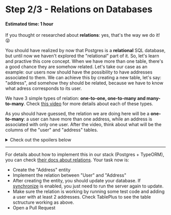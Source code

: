 # Step 2/3 - Relations on Databases
#### Estimated time: 1 hour

If you thought or researched about **relations**: yes, that's the way we do it! 😝

You should have realized by now that Postgres is a **relational** SQL database, but until now we haven't explored the "relational" part of it. So, let's learn and practive this core concept. When we have more than one table, there's a good chance they are somehow related. Let's take our case as an example: our users now should have the possibility to have addresses associated to them. We can achieve this by creating a new table, let's say: "address", and somehow they should be related, because we have to know what adress corresponds to its user.

We have 3 simple types of relation: **one-to-one, one-to-many and many-to-many**. Check [this video](https://www.taqcursos.com.br/course/5?videoId=38) for more details about each of these types.

As you should have guessed, the relation we are doing here will be a **one-to-many**: a user can have more than one address, while an address is associated with only one user. After the video, think about what will be the columns of the "user" and "address" tables.

<details>
  <summary>Check out the spoilers below</summary>

  ```txt
  +-------------+--------------+
  |            user            |
  +-------------+--------------+
  | id          | PRIMARY KEY  |
  | name        |              | 
  | email       |              |
  | cpf         |              |
  | birthDate   |              |
  +-------------+--------------+

  +--------------+--------------+
  |          address            |
  +--------------+--------------+
  | id           | PRIMARY KEY  |
  | cep          |              | 
  | street       |              |
  | streetNumber |              |
  | complement   |              |
  | neighborhood |              |
  | city         |              |
  | state        |              |
  | userId       | FOREIGN KEY  |  ----> this is how we know which user this address belongs to.
  +--------------+--------------+

  The address table has a "foreign key", which is the "primary key" from the "user" table. If you have doubts about this, there should be a lot of good material on the internet about the subject.
  ```
</details>


----

For details about how to implement this in our stack (Postgres + TypeORM), you can check [their docs about relations](https://github.com/typeorm/typeorm/blob/master/docs/relations.md). Your task now is:

- Create the "Address" entity
- Implement the relation between "User" and "Address"
- After creating the entity, you should update your database. If [synchronize](https://typeorm.io/#undefined/creating-a-connection-to-the-database) is enabled, you just need to run the server again to update.
- Make sure the relation is working by running some test code and adding a user with at least 2 addresses. Check TablePlus to see the table sctructure working as above.
- Open a Pull Request

